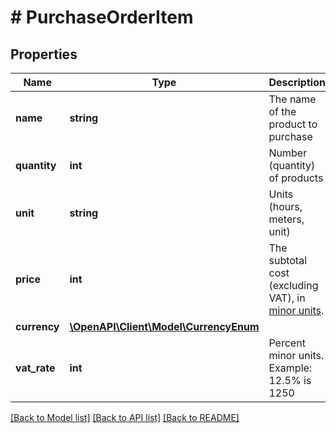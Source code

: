 # # PurchaseOrderItem

## Properties

Name | Type | Description | Notes
------------ | ------------- | ------------- | -------------
**name** | **string** | The name of the product to purchase |
**quantity** | **int** | Number (quantity) of products |
**unit** | **string** | Units (hours, meters, unit) |
**price** | **int** | The subtotal cost (excluding VAT), in [minor units](https://docs.monite.com/docs/currencies#minor-units). |
**currency** | [**\OpenAPI\Client\Model\CurrencyEnum**](CurrencyEnum.md) |  |
**vat_rate** | **int** | Percent minor units. Example: 12.5% is 1250 |

[[Back to Model list]](../../README.md#models) [[Back to API list]](../../README.md#endpoints) [[Back to README]](../../README.md)
